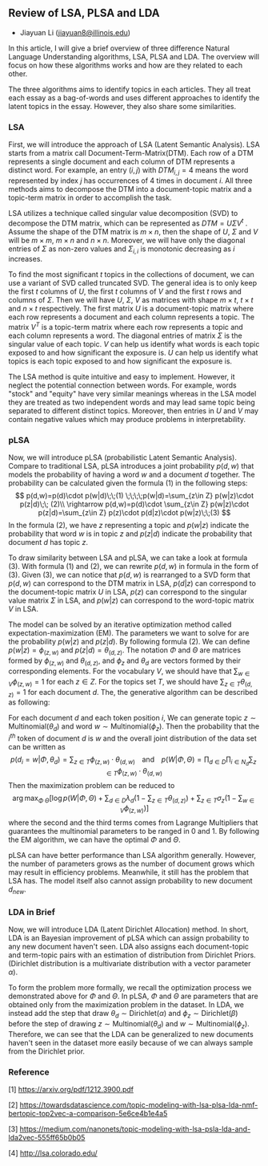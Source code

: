 ## Review of LSA, PLSA and LDA

- Jiayuan Li (jiayuan8@illinois.edu)

In this article, I will give a brief overview of three difference Natural Language Understanding algorithms, LSA, PLSA and LDA. The overview will focus on how these algorithms works and how are they related to each other. 

The three algorithms aims to identify topics in each articles. They all treat each essay as a bag-of-words and uses different approaches to identify the latent topics in the essay. However, they also share some similarities. 

### LSA

First, we will introduce the approach of LSA (Latent Semantic Analysis). LSA starts from a matrix call Document-Term-Matrix(DTM). Each row of a DTM represents a single document and each column of DTM represents a distinct word. For example, an entry $(i,j)$ with $DTM_{i,j}=4$ means the word represented by index $j$  has occurrences of 4 times in document $i$. All three methods aims to decompose the DTM into a document-topic matrix and a topic-term matrix in order to accomplish the task. 

LSA utilizes a technique called singular value decomposition (SVD) to decompose the DTM matrix, which can be represented as $DTM=U\Sigma V^t$ . Assume the shape of the DTM matrix is $m\times n$, then the shape of $U$, $\Sigma$ and $V$ will be $m\times m$, $m\times n$ and $n \times n$. Moreover, we will have only the diagonal entries of $\Sigma$ as non-zero values and $\Sigma_{i, i}$ is monotonic decreasing as $i$ increases. 

To find the most significant $t$ topics in the collections of document, we can use a variant of SVD called truncated SVD. The general idea is to only keep the first $t$ columns of $U$, the first $t$ columns of $V$ and the first $t$ rows and columns of $\Sigma$. Then we will have $U$, $\Sigma$, $V$ as matrices with shape $m\times t$, $t\times t$ and $n\times t$ respectively. The first matrix $U$ is a document-topic matrix where each row represents a document and each column represents a topic. The matrix $V^T$ is a topic-term matrix where each row represents a topic and each column represents a word. The diagonal entries of matrix $\Sigma$ is the singular value of each topic. $V$ can help us identify what words is each topic exposed to and how significant the exposure is. $U$ can help us identify what topics is each topic exposed to and how significant the exposure is. 

The LSA method is quite intuitive and easy to implement. However, it neglect the potential connection between words. For example, words "stock" and "equity" have very similar meanings whereas in the LSA model they are treated as two independent words and may lead same topic being separated to different distinct topics. Moreover, then entries in $U$ and $V$ may contain negative values which may produce problems in interpretability. 

### pLSA

Now, we will introduce pLSA (probabilistic Latent Semantic Analysis). Compare to traditional LSA, pLSA introduces a joint probability $p(d,w)$ that models the probability of having a word $w$ and a document $d$ together. The probability can be calculated given the formula $(1)$ in the following steps:
$$
p(d,w)=p(d)\cdot p(w|d)\;\;(1) \;\;\;\;p(w|d)=\sum_{z\in Z} p(w|z)\cdot p(z|d)\;\; (2)\\
\rightarrow p(d,w)=p(d)\cdot \sum_{z\in Z} p(w|z)\cdot p(z|d)=\sum_{z\in Z} p(z)\cdot p(d|z)\cdot p(w|z)\;\;(3)
$$
In the formula $(2)$, we have $z$ representing a topic and $p(w|z)$ indicate the probability that word $w$ is in topic $z$ and $p(z|d)$ indicate the probability that document $d$ has topic $z$. 

To draw similarity between LSA and pLSA, we can take a look at formula (3). With formula $(1)$ and $(2)$, we can rewrite $p(d,w)$ in formula in the form of $(3)$. Given $(3)$, we can notice that $p(d,w)$ is rearranged to a SVD form that $p(d,w)$ can correspond to the DTM matrix in LSA, $p(d|z)$ can correspond to the document-topic matrix $U$ in LSA, $p(z)$ can correspond to the singular value matrix $\Sigma$ in LSA, and $p(w|z)$ can correspond to the word-topic matrix $V$ in LSA. 

The model can be solved by an iterative optimization method called expectation-maximization (EM). The parameters we want to solve for are the probability $p(w|z)$ and $p(z|d)$. By following formula $(2)$. We can define $p(w|z)=\phi_{(z, w)}$ and $p(z|d)=\theta_{(d,z)}$. The notation $\Phi$ and $\Theta$ are matrices formed by $\phi_{(z,w)}$ and $\theta_{(d,z)}$, and $\phi_z$ and $\theta_d$ are vectors formed by their corresponding elements. For the vocabulary $V$, we should have that $\sum_{w\in V}\phi_{(z,w)}=1$ for each $z\in Z$. For the topics set $T$, we should have $\sum_{z\in T}\theta_{(d,z)}=1$ for each document $d$. The, the generative algorithm can be described as following:

For each document $d$ and each token position $i$, We can generate topic $z\sim \text{Multinomial}(\theta_d)$ and word $w\sim \text{Multinomial}(\phi_z)$. Then the probability that the $i^{th}$ token of document $d$ is $w$ and the overall joint distribution of the data set can be written as
$$
p(d_i=w|\Phi, \theta_d)=\sum_{z\in T}\phi_{(z,w)}\cdot\theta_{(d,w)} \;\;\;\; \text{and} \;\;\;\; p(W|\Phi, \Theta)=\prod_{d\in D}\prod_{i\in N_d}\sum_{z\in T}\phi_{(z,w)}\cdot\theta_{(d,w)}
$$
Then the maximization problem can be reduced to 
$$
\arg \max_{\Phi\;\Theta}\Big [\log p(W|\Phi, \Theta)
+\sum_{d\in D}\lambda_d(1-\sum_{z\in T}\theta_{(d,z)})
+\sum_{z\in T}\sigma_z(1-\sum_{w\in V}\phi_{(z,w)})
\Big]
$$
where the second and the third terms comes from Lagrange Multipliers that guarantees the multinomial parameters to be ranged in 0 and 1. By following the EM algorithm, we can have the optimal $\Phi$ and $\Theta$.

pLSA can have better performance than LSA algorithm generally. However, the number of parameters grows as the number of document grows which may result in efficiency problems. Meanwhile, it still has the problem that LSA has. The model itself also cannot assign probability to new document $d_{new}$.

### LDA in Brief

Now, we will introduce LDA (Latent Dirichlet Allocation) method. In short, LDA is an Bayesian improvement of pLSA which can assign probability to any new document haven't seen. LDA also assigns each document-topic and term-topic pairs with an estimation of distribution from Dirichlet Priors. (Dirichlet distribution is a multivariate distribution with a vector parameter $\alpha$). 

To form the problem more formally, we recall the optimization process we demonstrated above for $\Phi$ and $\Theta$. In pLSA, $\Phi$ and $\Theta$ are parameters that are obtained only from the maximization problem in the dataset. In LDA, we instead add the step that draw $\theta_d\sim \text{Dirichlet}(\alpha)$ and $\phi_z\sim \text{Dirichlet}(\beta)$ before the step of drawing $z\sim \text{Multinomial}(\theta_d)$ and $w\sim \text{Multinomial}(\phi_z)$. Therefore, we can see that the LDA can be generalized to new documents haven't seen in the dataset more easily because of we can always sample from the Dirichlet prior. 

### Reference

[1] https://arxiv.org/pdf/1212.3900.pdf

[2] https://towardsdatascience.com/topic-modeling-with-lsa-plsa-lda-nmf-bertopic-top2vec-a-comparison-5e6ce4b1e4a5

[3] https://medium.com/nanonets/topic-modeling-with-lsa-psla-lda-and-lda2vec-555ff65b0b05

[4] http://lsa.colorado.edu/